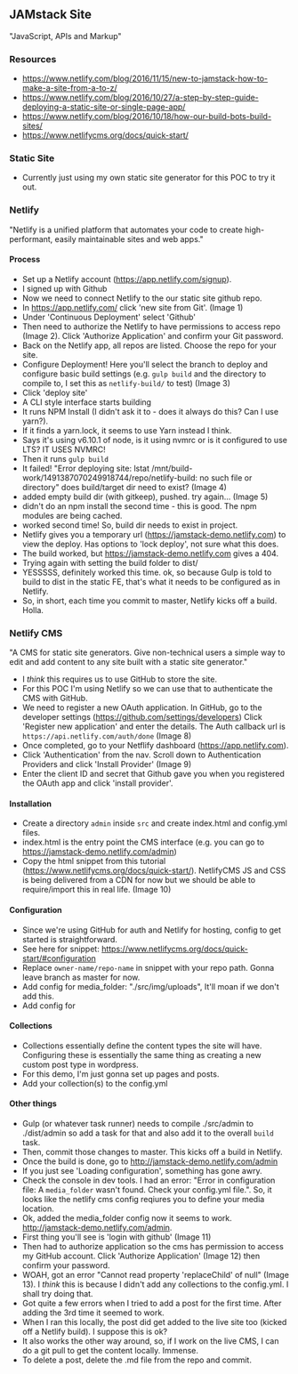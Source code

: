## JAMstack Site

"JavaScript, APIs and Markup"

### Resources

- https://www.netlify.com/blog/2016/11/15/new-to-jamstack-how-to-make-a-site-from-a-to-z/
- https://www.netlify.com/blog/2016/10/27/a-step-by-step-guide-deploying-a-static-site-or-single-page-app/
- https://www.netlify.com/blog/2016/10/18/how-our-build-bots-build-sites/
- https://www.netlifycms.org/docs/quick-start/

### Static Site

- Currently just using my own static site generator for this POC to try it out.

### Netlify

"Netlify is a unified platform that automates your code to create high-performant, easily maintainable sites and web apps."

#### Process

- Set up a Netlify account (https://app.netlify.com/signup).
- I signed up with Github
- Now we need to connect Netlify to the our static site github repo.
- In https://app.netlify.com/ click 'new site from Git'. (Image 1)
- Under 'Continuous Deployment' select 'Github'
- Then need to authorize the Netlify to have permissions to access repo (Image 2). Click 'Authorize Application' and confirm your Git password.
- Back on the Netlify app, all repos are listed. Choose the repo for your site.
- Configure Deployment! Here you'll select the branch to deploy and configure basic build settings (e.g. `gulp build` and the directory to compile to, I set this as `netlify-build/` to test) (Image 3)
- Click 'deploy site'
- A CLI style interface starts building
- It runs NPM Install (I didn't ask it to - does it always do this? Can I use yarn?).
- If it finds a yarn.lock, it seems to use Yarn instead I think.
- Says it's using v6.10.1 of node, is it using nvmrc or is it configured to use LTS? IT USES NVMRC!
- Then it runs `gulp build`
- It failed! "Error deploying site: lstat /mnt/build-work/1491387070249918744/repo/netlify-build: no such file or directory" does build/target dir need to exist? (Image 4)
- added empty build dir (with gitkeep), pushed. try again... (Image 5)
- didn't do an npm install the second time - this is good. The npm modules are being cached.
- worked second time! So, build dir needs to exist in project.
- Netlify gives you a temporary url (https://jamstack-demo.netlify.com) to view the deploy. Has options to 'lock deploy', not sure what this does.
- The build worked, but https://jamstack-demo.netlify.com gives a 404.
- Trying again with setting the build folder to dist/ 
- YESSSSS, definitely worked this time. ok, so because Gulp is told to build to dist in the static FE, that's what it needs to be configured as in Netlify.
- So, in short, each time you commit to master, Netlify kicks off a build. Holla.

### Netlify CMS

"A CMS for static site generators. Give non-technical users a simple way to edit and add content to any site built with a static site generator."

- I *think* this requires us to use GitHub to store the site.
- For this POC I'm using Netlify so we can use that to authenticate the CMS with GitHub.
- We need to register a new OAuth application. In GitHub, go to the developer settings (https://github.com/settings/developers) Click 'Register new application' and enter the details. The Auth callback url is `https://api.netlify.com/auth/done` (Image 8)
- Once completed, go to your Netflify dashboard (https://app.netlify.com).
- Click 'Authentication' from the nav. Scroll down to Authentication Providers and click 'Install Provider' (Image 9)
- Enter the client ID and secret that Github gave you when you registered the OAuth app and click 'install provider'.

#### Installation

- Create a directory `admin` inside `src` and create index.html and config.yml files.
- index.html is the entry point the CMS interface (e.g. you can go to https://jamstack-demo.netlify.com/admin)
- Copy the html snippet from this tutorial (https://www.netlifycms.org/docs/quick-start/). NetlifyCMS JS and CSS is being delivered from a CDN for now but we should be able to require/import this in real life. (Image 10)


#### Configuration

- Since we're using GitHub for auth and Netlify for hosting, config to get started is straightforward.
- See here for snippet: https://www.netlifycms.org/docs/quick-start/#configuration
- Replace `owner-name/repo-name` in snippet with your repo path. Gonna leave branch as master for now.
- Add config for media_folder: "./src/img/uploads", It'll moan if we don't add this.
- Add config for 

#### Collections

- Collections essentially define the content types the site will have. Configuring these is essentially the same thing as creating a new custom post type in wordpress.
- For this demo, I'm just gonna set up pages and posts.
- Add your collection(s) to the config.yml

#### Other things

- Gulp (or whatever task runner) needs to compile ./src/admin to ./dist/admin so add a task for that and also add it to the overall `build` task.
- Then, commit those changes to master. This kicks off a build in Netlify.
- Once the build is done, go to http://jamstack-demo.netlify.com/admin
- If you just see 'Loading configuration', something has gone awry.
- Check the console in dev tools. I had an error: "Error in configuration file: A `media_folder` wasn't found. Check your config.yml file.". So, it looks like the netlify cms config reqiures you to define your media location.
- Ok, added the media_folder config now it seems to work. http://jamstack-demo.netlify.com/admin.
- First thing you'll see is 'login with github' (Image 11)
- Then had to authorize application so the cms has permission to access my GitHub account. Click 'Authorize Application' (Image 12) then confirm your password.
- WOAH, got an error "Cannot read property 'replaceChild' of null" (Image 13). I *think* this is because I didn't add any collections to the config.yml. I shall try doing that.
- Got quite a few errors when I tried to add a post for the first time. After adding the 3rd time it seemed to work.
- When I ran this locally, the post did get added to the live site too (kicked off a Netlify build). I suppose this is ok?
- It also works the other way around, so, if I work on the live CMS, I can do a git pull to get the content locally. Immense.
- To delete a post, delete the .md file from the repo and commit.
